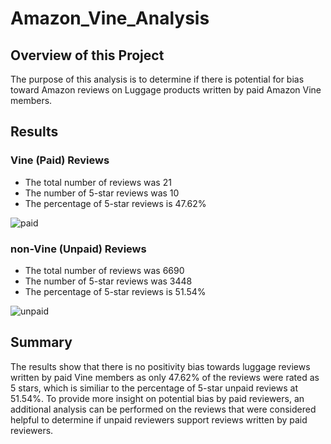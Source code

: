# Amazon_Vine_Analysis

## Overview of this Project
The purpose of this analysis is to determine if there is potential for bias toward Amazon reviews on Luggage products written by paid Amazon Vine members. 

## Results
### Vine (Paid) Reviews
- The total number of reviews was 21
- The number of 5-star reviews was 10
- The percentage of 5-star reviews is 47.62%

![paid](https://user-images.githubusercontent.com/78664640/122693250-17277d00-d207-11eb-8887-7c46b885e6b4.png)

### non-Vine (Unpaid) Reviews
- The total number of reviews was 6690
- The number of 5-star reviews was 3448
- The percentage of 5-star reviews is 51.54%

![unpaid](https://user-images.githubusercontent.com/78664640/122693248-0e36ab80-d207-11eb-8e8f-4b6bf8ca2bbb.png)


## Summary 
The results show that there is no positivity bias towards luggage reviews written by paid Vine members as only 47.62% of the reviews were rated as 5 stars, which is similiar to the percentage of 5-star unpaid reviews at 51.54%. To provide more insight on potential bias by paid reviewers, an additional analysis can be performed on the reviews that were considered helpful to determine if unpaid reviewers support reviews written by paid reviewers. 